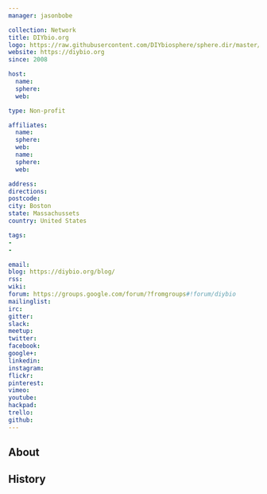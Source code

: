 ```yaml
---
manager: jasonbobe

collection: Network
title: DIYbio.org
logo: https://raw.githubusercontent.com/DIYbiosphere/sphere.dir/master/img/Logo.png
website: https://diybio.org
since: 2008

host:
  name:
  sphere:
  web:

type: Non-profit

affiliates:
  name:
  sphere:
  web:
  name:
  sphere:
  web:

address:
directions:
postcode:
city: Boston
state: Massachussets
country: United States

tags:
-
-

email:
blog: https://diybio.org/blog/
rss:
wiki:
forum: https://groups.google.com/forum/?fromgroups#!forum/diybio
mailinglist:
irc:
gitter:
slack:
meetup:
twitter:
facebook:
google+:
linkedin:
instagram:
flickr:
pinterest:
vimeo:
youtube:
hackpad:
trello:
github:
---
```


## About

## History
